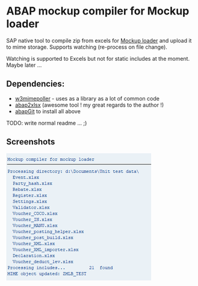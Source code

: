# ABAP mockup compiler for Mockup loader

SAP native tool to compile zip from excels for [Mockup loader](https://github.com/sbcgua/mockup_loader) and upload it to mime storage. Supports watching (re-process on file change).

Watching is supported to Excels but not for static includes at the moment. Maybe later ...

## Dependencies:
- [w3mimepoller](https://github.com/sbcgua/abap_w3mi_poller) - uses as a library as a lot of common code
- [abap2xlsx](https://github.com/ivanfemia/abap2xlsx) (awesome tool ! my great regards to the author !)
- [abapGit](https://github.com/larshp/abapGit) to install all above

TODO: write normal readme ... ;)

## Screenshots

![screenshot](mc-screenshot.png)
